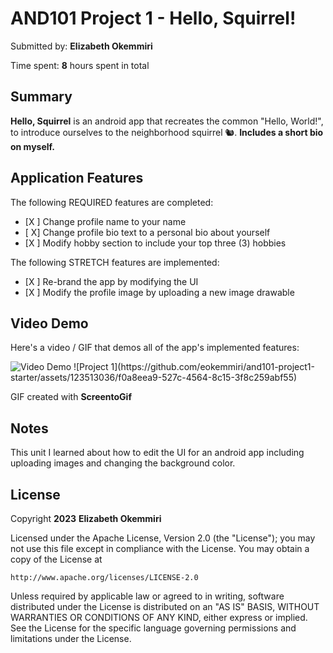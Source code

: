 
# AND101 Project 1 - Hello, Squirrel!

Submitted by: **Elizabeth Okemmiri**

Time spent: **8** hours spent in total

## Summary

**Hello, Squirrel** is an android app that recreates the common "Hello, World!", to introduce ourselves to the neighborhood squirrel 🐿.  **Includes a short bio on myself.**


## Application Features

The following REQUIRED features are completed:

- [X ] Change profile name to your name
- [ X] Change profile bio text to a personal bio about yourself
- [X ] Modify hobby section to include your top three (3) hobbies

The following STRETCH features are implemented:

- [X ] Re-brand the app by modifying the UI
- [X ] Modify the profile image by uploading a new image drawable


## Video Demo

Here's a video / GIF that demos all of the app's implemented features:

<img src='http://i.imgur.com/link/to/your/gif/file.gif' title='Video Demo' width='' alt='Video Demo' />
![Project 1](https://github.com/eokemmiri/and101-project1-starter/assets/123513036/f0a8eea9-527c-4564-8c15-3f8c259abf55)



GIF created with **ScreentoGif**

## Notes

This unit I learned about how to edit the UI for an android app including uploading images and changing the background color.

## License

Copyright **2023** **Elizabeth Okemmiri**

Licensed under the Apache License, Version 2.0 (the "License");
you may not use this file except in compliance with the License.
You may obtain a copy of the License at

    http://www.apache.org/licenses/LICENSE-2.0

Unless required by applicable law or agreed to in writing, software
distributed under the License is distributed on an "AS IS" BASIS,
WITHOUT WARRANTIES OR CONDITIONS OF ANY KIND, either express or implied.
See the License for the specific language governing permissions and
limitations under the License.
